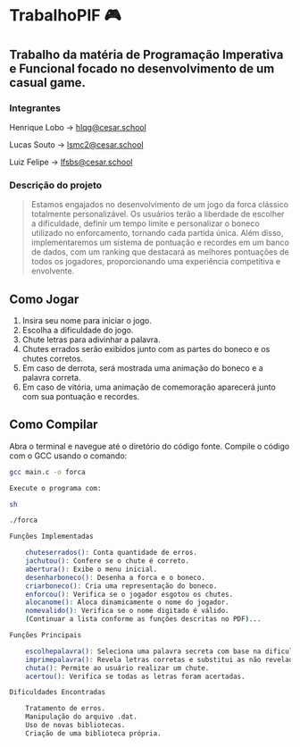# TrabalhoPIF 🎮

## Trabalho da matéria de Programação Imperativa e Funcional focado no desenvolvimento de um casual game.

### Integrantes 

Henrique Lobo -> hlqg@cesar.school

Lucas Souto -> lsmc2@cesar.school

Luiz Felipe -> lfsbs@cesar.school

### Descrição do projeto

> Estamos engajados no desenvolvimento de um jogo da forca clássico totalmente personalizável. Os usuários terão a liberdade de escolher a dificuldade, definir um tempo limite e personalizar o boneco utilizado no enforcamento, tornando cada partida única. Além disso, implementaremos um sistema de pontuação e recordes em um banco de dados, com um ranking que destacará as melhores pontuações de todos os jogadores, proporcionando uma experiência competitiva e envolvente.


## Como Jogar

1. Insira seu nome para iniciar o jogo.
2. Escolha a dificuldade do jogo.
3. Chute letras para adivinhar a palavra.
4. Chutes errados serão exibidos junto com as partes do boneco e os chutes corretos.
5. Em caso de derrota, será mostrada uma animação do boneco e a palavra correta.
6. Em caso de vitória, uma animação de comemoração aparecerá junto com sua pontuação e recordes.

## Como Compilar

Abra o terminal e navegue até o diretório do código fonte. Compile o código com o GCC usando o comando:

```sh
gcc main.c -o forca

Execute o programa com:

sh

./forca

Funções Implementadas

    chuteserrados(): Conta quantidade de erros.
    jachutou(): Confere se o chute é correto.
    abertura(): Exibe o menu inicial.
    desenharboneco(): Desenha a forca e o boneco.
    criarboneco(): Cria uma representação do boneco.
    enforcou(): Verifica se o jogador esgotou os chutes.
    alocanome(): Aloca dinamicamente o nome do jogador.
    nomevalido(): Verifica se o nome digitado é válido.
    (Continuar a lista conforme as funções descritas no PDF)...

Funções Principais

    escolhepalavra(): Seleciona uma palavra secreta com base na dificuldade.
    imprimepalavra(): Revela letras corretas e substitui as não reveladas por "_".
    chuta(): Permite ao usuário realizar um chute.
    acertou(): Verifica se todas as letras foram acertadas.

Dificuldades Encontradas

    Tratamento de erros.
    Manipulação do arquivo .dat.
    Uso de novas bibliotecas.
    Criação de uma biblioteca própria.
